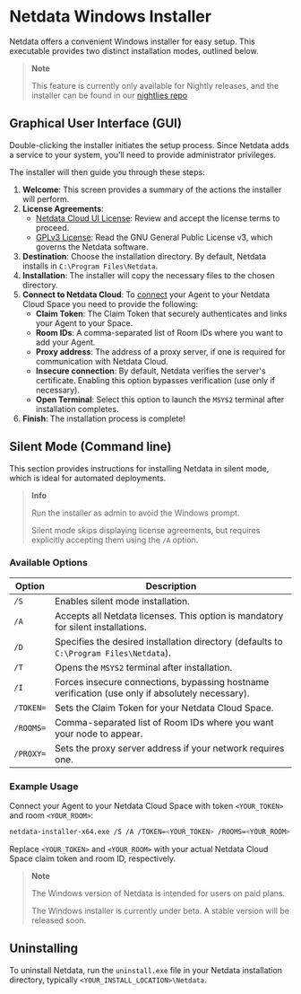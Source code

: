 # Netdata Windows Installer

Netdata offers a convenient Windows installer for easy setup. This executable provides two distinct installation modes, outlined below.

> **Note**
>
> This feature is currently only available for Nightly releases, and the installer can be found in our [nightlies repo](https://github.com/netdata/netdata-nightlies)

## Graphical User Interface (GUI)

Double-clicking the installer initiates the setup process. Since Netdata adds a service to your system, you'll need to provide administrator privileges.

The installer will then guide you through these steps:

1. **Welcome**: This screen provides a summary of the actions the installer will perform.
2. **License Agreements**:
    - [Netdata Cloud UI License](/src/web/gui/v2/LICENSE.md): Review and accept the license terms to proceed.
    - [GPLv3 License](/LICENSE): Read the GNU General Public License v3, which governs the Netdata software.
3. **Destination**:  Choose the installation directory. By default, Netdata installs in `C:\Program Files\Netdata`.
4. **Installation**: The installer will copy the necessary files to the chosen directory.
5. **Connect to Netdata Cloud**: To [connect](/src/claim/README.md) your Agent to your Netdata Cloud Space you need to provide the following:
    - **Claim Token**: The Claim Token that securely authenticates and links your Agent to your Space.
    - **Room IDs**: A comma-separated list of Room IDs where you want to add your Agent.
    - **Proxy address**: The address of a proxy server, if one is required for communication with Netdata Cloud.
    - **Insecure connection**: By default, Netdata verifies the server's certificate. Enabling this option bypasses verification (use only if necessary).
    - **Open Terminal**: Select this option to launch the `MSYS2` terminal after installation completes.
6. **Finish**: The installation process is complete!

## Silent Mode (Command line)

This section provides instructions for installing Netdata in silent mode, which is ideal for automated deployments.

> **Info**
>
> Run the installer as admin to avoid the Windows prompt.
>
> Silent mode skips displaying license agreements, but requires explicitly accepting them using the `/A` option.

### Available Options

| Option    | Description                                                                                      |
|-----------|--------------------------------------------------------------------------------------------------|
| `/S`      | Enables silent mode installation.                                                                |
| `/A`      | Accepts all Netdata licenses. This option is mandatory for silent installations.                 |
| `/D`      | Specifies the desired installation directory (defaults to `C:\Program Files\Netdata`).           |
| `/T`      | Opens the `MSYS2` terminal after installation.                                                   |
| `/I`      | Forces insecure connections, bypassing hostname verification (use only if absolutely necessary). |
| `/TOKEN=` | Sets the Claim Token for your Netdata Cloud Space.                                               |
| `/ROOMS=` | Comma-separated list of Room IDs where you want your node to appear.                             |
| `/PROXY=` | Sets the proxy server address if your network requires one.                                      |

### Example Usage

Connect your Agent to your Netdata Cloud Space with token `<YOUR_TOKEN>` and room `<YOUR_ROOM>`:

```bash
netdata-installer-x64.exe /S /A /TOKEN=<YOUR_TOKEN> /ROOMS=<YOUR_ROOM>
```

Replace `<YOUR_TOKEN>` and `<YOUR_ROOM>` with your actual Netdata Cloud Space claim token and room ID, respectively.

> **Note**
>
> The Windows version of Netdata is intended for users on paid plans.
>
> The Windows installer is currently under beta. A stable version will be released soon.

## Uninstalling

To uninstall Netdata, run the `uninstall.exe` file in your Netdata installation directory, typically `<YOUR_INSTALL_LOCATION>\Netdata`.
